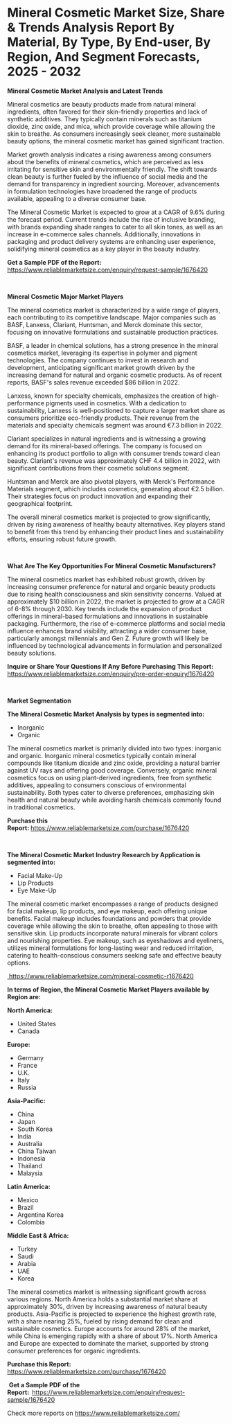 <p><h1>Mineral Cosmetic Market Size, Share & Trends Analysis Report By Material, By Type, By End-user, By Region, And Segment Forecasts, 2025 - 2032</h1></p><p><strong>Mineral Cosmetic Market Analysis and Latest Trends</strong></p>
<p><p>Mineral cosmetics are beauty products made from natural mineral ingredients, often favored for their skin-friendly properties and lack of synthetic additives. They typically contain minerals such as titanium dioxide, zinc oxide, and mica, which provide coverage while allowing the skin to breathe. As consumers increasingly seek cleaner, more sustainable beauty options, the mineral cosmetic market has gained significant traction.</p><p>Market growth analysis indicates a rising awareness among consumers about the benefits of mineral cosmetics, which are perceived as less irritating for sensitive skin and environmentally friendly. The shift towards clean beauty is further fueled by the influence of social media and the demand for transparency in ingredient sourcing. Moreover, advancements in formulation technologies have broadened the range of products available, appealing to a diverse consumer base.</p><p>The Mineral Cosmetic Market is expected to grow at a CAGR of 9.6% during the forecast period. Current trends include the rise of inclusive branding, with brands expanding shade ranges to cater to all skin tones, as well as an increase in e-commerce sales channels. Additionally, innovations in packaging and product delivery systems are enhancing user experience, solidifying mineral cosmetics as a key player in the beauty industry.</p></p>
<p><strong>Get a Sample PDF of the Report:&nbsp;</strong> <a href="https://www.reliablemarketsize.com/enquiry/request-sample/1676420?utm_campaign=3516&utm_medium=2&utm_source=Github&utm_content=ia&utm_term=04042025&utm_id=mineral-cosmetic">https://www.reliablemarketsize.com/enquiry/request-sample/1676420</a></p>
<p>&nbsp;</p>
<p><strong>Mineral Cosmetic Major Market Players</strong></p>
<p><p>The mineral cosmetics market is characterized by a wide range of players, each contributing to its competitive landscape. Major companies such as BASF, Lanxess, Clariant, Huntsman, and Merck dominate this sector, focusing on innovative formulations and sustainable production practices.</p><p>BASF, a leader in chemical solutions, has a strong presence in the mineral cosmetics market, leveraging its expertise in polymer and pigment technologies. The company continues to invest in research and development, anticipating significant market growth driven by the increasing demand for natural and organic cosmetic products. As of recent reports, BASF's sales revenue exceeded $86 billion in 2022.</p><p>Lanxess, known for specialty chemicals, emphasizes the creation of high-performance pigments used in cosmetics. With a dedication to sustainability, Lanxess is well-positioned to capture a larger market share as consumers prioritize eco-friendly products. Their revenue from the materials and specialty chemicals segment was around €7.3 billion in 2022.</p><p>Clariant specializes in natural ingredients and is witnessing a growing demand for its mineral-based offerings. The company is focused on enhancing its product portfolio to align with consumer trends toward clean beauty. Clariant's revenue was approximately CHF 4.4 billion in 2022, with significant contributions from their cosmetic solutions segment.</p><p>Huntsman and Merck are also pivotal players, with Merck's Performance Materials segment, which includes cosmetics, generating about €2.5 billion. Their strategies focus on product innovation and expanding their geographical footprint.</p><p>The overall mineral cosmetics market is projected to grow significantly, driven by rising awareness of healthy beauty alternatives. Key players stand to benefit from this trend by enhancing their product lines and sustainability efforts, ensuring robust future growth.</p></p>
<p>&nbsp;</p>
<p><strong>What Are The Key Opportunities For Mineral Cosmetic Manufacturers?</strong></p>
<p><p>The mineral cosmetics market has exhibited robust growth, driven by increasing consumer preference for natural and organic beauty products due to rising health consciousness and skin sensitivity concerns. Valued at approximately $10 billion in 2022, the market is projected to grow at a CAGR of 6-8% through 2030. Key trends include the expansion of product offerings in mineral-based formulations and innovations in sustainable packaging. Furthermore, the rise of e-commerce platforms and social media influence enhances brand visibility, attracting a wider consumer base, particularly amongst millennials and Gen Z. Future growth will likely be influenced by technological advancements in formulation and personalized beauty solutions.</p></p>
<p><strong>Inquire or Share Your Questions If Any Before Purchasing This Report:</strong> <a href="https://www.reliablemarketsize.com/enquiry/pre-order-enquiry/1676420?utm_campaign=3516&utm_medium=2&utm_source=Github&utm_content=ia&utm_term=04042025&utm_id=mineral-cosmetic">https://www.reliablemarketsize.com/enquiry/pre-order-enquiry/1676420</a></p>
<p>&nbsp;</p>
<p><strong>Market Segmentation</strong></p>
<p><strong>The Mineral Cosmetic Market Analysis by types is segmented into:</strong></p>
<p><ul><li>Inorganic</li><li>Organic</li></ul></p>
<p><p>The mineral cosmetics market is primarily divided into two types: inorganic and organic. Inorganic mineral cosmetics typically contain mineral compounds like titanium dioxide and zinc oxide, providing a natural barrier against UV rays and offering good coverage. Conversely, organic mineral cosmetics focus on using plant-derived ingredients, free from synthetic additives, appealing to consumers conscious of environmental sustainability. Both types cater to diverse preferences, emphasizing skin health and natural beauty while avoiding harsh chemicals commonly found in traditional cosmetics.</p></p>
<p><strong>Purchase this Report:&nbsp;</strong><a href="https://www.reliablemarketsize.com/purchase/1676420?utm_campaign=3516&utm_medium=2&utm_source=Github&utm_content=ia&utm_term=04042025&utm_id=mineral-cosmetic">https://www.reliablemarketsize.com/purchase/1676420</a></p>
<p>&nbsp;</p>
<p><strong>The Mineral Cosmetic Market Industry Research by Application is segmented into:</strong></p>
<p><ul><li>Facial Make-Up</li><li>Lip Products</li><li>Eye Make-Up</li></ul></p>
<p><p>The mineral cosmetic market encompasses a range of products designed for facial makeup, lip products, and eye makeup, each offering unique benefits. Facial makeup includes foundations and powders that provide coverage while allowing the skin to breathe, often appealing to those with sensitive skin. Lip products incorporate natural minerals for vibrant colors and nourishing properties. Eye makeup, such as eyeshadows and eyeliners, utilizes mineral formulations for long-lasting wear and reduced irritation, catering to health-conscious consumers seeking safe and effective beauty options.</p></p>
<p><a href="https://www.reliablemarketsize.com/mineral-cosmetic-r1676420?utm_campaign=3516&utm_medium=2&utm_source=Github&utm_content=ia&utm_term=04042025&utm_id=mineral-cosmetic">&nbsp;https://www.reliablemarketsize.com/mineral-cosmetic-r1676420</a></p>
<p><strong>In terms of Region, the Mineral Cosmetic Market Players available by Region are:</strong></p>
<p>
    <p> <strong> North America: </strong>
        <ul>
            <li>United States</li>
            <li>Canada</li>
        </ul>
        </p> 
    <p> <strong> Europe: </strong>
        <ul>
            <li>Germany</li>
            <li>France</li>
            <li>U.K.</li>
            <li>Italy</li>
            <li>Russia</li>
        </ul>
        </p> 
    <p> <strong> Asia-Pacific: </strong>
        <ul>
            <li>China</li>
            <li>Japan</li>
            <li>South Korea</li>
            <li>India</li>
            <li>Australia</li>
            <li>China Taiwan</li>
            <li>Indonesia</li>
            <li>Thailand</li>
            <li>Malaysia</li>
        </ul>
        </p> 
    <p> <strong> Latin America: </strong>
        <ul>
            <li>Mexico</li>
            <li>Brazil</li>
            <li>Argentina Korea</li>
            <li>Colombia</li>
        </ul>
        </p> 
    <p> <strong> Middle East & Africa: </strong>
        <ul>
            <li>Turkey</li>
            <li>Saudi</li>
            <li>Arabia</li>
            <li>UAE</li>
            <li>Korea</li>
        </ul>
    </p>
    </p>
<p><p>The mineral cosmetics market is witnessing significant growth across various regions. North America holds a substantial market share at approximately 30%, driven by increasing awareness of natural beauty products. Asia-Pacific is projected to experience the highest growth rate, with a share nearing 25%, fueled by rising demand for clean and sustainable cosmetics. Europe accounts for around 28% of the market, while China is emerging rapidly with a share of about 17%. North America and Europe are expected to dominate the market, supported by strong consumer preferences for organic ingredients.</p></p>
<p><strong>Purchase this Report: </strong><a href="https://www.reliablemarketsize.com/purchase/1676420?utm_campaign=3516&utm_medium=2&utm_source=Github&utm_content=ia&utm_term=04042025&utm_id=mineral-cosmetic">https://www.reliablemarketsize.com/purchase/1676420</a></p>
<p>&nbsp;<strong>Get a Sample PDF of the Report:&nbsp;&nbsp;</strong><a href="https://www.reliablemarketsize.com/enquiry/request-sample/1676420?utm_campaign=3516&utm_medium=2&utm_source=Github&utm_content=ia&utm_term=04042025&utm_id=mineral-cosmetic">https://www.reliablemarketsize.com/enquiry/request-sample/1676420</a></p>
<p><strong></strong></p>
<p>Check more reports on <a href="https://www.reliablemarketsize.com/?utm_campaign=3516&utm_medium=2&utm_source=Github&utm_content=ia&utm_term=04042025&utm_id=mineral-cosmetic">https://www.reliablemarketsize.com/</a></p>